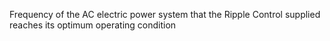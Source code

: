 Frequency of the AC electric power system that the Ripple Control supplied reaches its optimum operating condition

